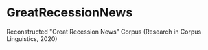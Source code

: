# GreatRecessionNews
Reconstructed  "Great Recession News" Corpus (Research in Corpus Linguistics, 2020)

